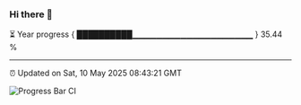 ### Hi there 👋

⏳ Year progress { ██████████▁▁▁▁▁▁▁▁▁▁▁▁▁▁▁▁▁▁▁▁ } 35.44 %

---

⏰ Updated on Sat, 10 May 2025 08:43:21 GMT

![Progress Bar CI](https://github.com/IshwaranRudhara/GIT-ACTION/workflows/Progress%20Bar%20CI/badge.svg)
